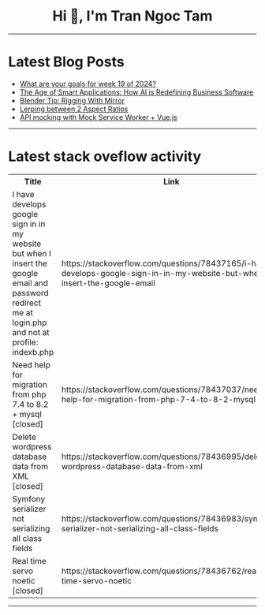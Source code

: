 <h1 align="center">Hi 👋, I'm Tran Ngoc Tam</h1>

---

# Latest Blog Posts 
<!-- BLOG-POST-LIST:START -->
- [What are your goals for week 19 of 2024?](https://dev.to/jarvisscript/what-are-your-goals-for-week-19-of-2024-4c8c)
- [The Age of Smart Applications: How AI is Redefining Business Software](https://dev.to/buildwebcrumbs/the-age-of-smart-applications-how-ai-is-redefining-business-software-mkc)
- [Blender Tip: Rigging With Mirror](https://dev.to/zaherdirkey/blender-tip-rigging-with-mirror-2hap)
- [Lerping between 2 Aspect Ratios](https://dev.to/enghqii/lerping-between-2-aspect-ratios-1l8b)
- [API mocking with Mock Service Worker + Vue.js](https://dev.to/heliomsolivas/api-mocking-with-mock-service-worker-vuejs-5d42)
<!-- BLOG-POST-LIST:END -->

---

# Latest stack oveflow activity
<table>
  <tr><th>Title</th><th>Link</th></tr>
  <!-- STACKOVERFLOW:START --><tr><td>I have develops google sign in in my website but when I insert the google email and password redirect me at login.php and not at profile: indexb.php</td><td>https://stackoverflow.com/questions/78437165/i-have-develops-google-sign-in-in-my-website-but-when-i-insert-the-google-email</td></tr><tr><td>Need help for migration from php 7.4 to 8.2 + mysql [closed]</td><td>https://stackoverflow.com/questions/78437037/need-help-for-migration-from-php-7-4-to-8-2-mysql</td></tr><tr><td>Delete wordpress database data from XML [closed]</td><td>https://stackoverflow.com/questions/78436995/delete-wordpress-database-data-from-xml</td></tr><tr><td>Symfony serializer not serializing all class fields</td><td>https://stackoverflow.com/questions/78436983/symfony-serializer-not-serializing-all-class-fields</td></tr><tr><td>Real time servo noetic [closed]</td><td>https://stackoverflow.com/questions/78436762/real-time-servo-noetic</td></tr><!-- STACKOVERFLOW:END -->
</table>

---


